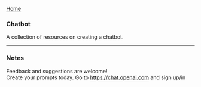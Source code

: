 [Home](https://natnew.github.io/Awesome-Prompt-Engineering/)

### Chatbot
A collection of resources on creating a chatbot.


---
### Notes
Feedback and suggestions are welcome! <br>
Create your prompts today.
Go to https://chat.openai.com and sign up/in <br>
